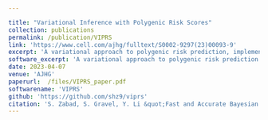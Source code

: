 ```yaml
---

title: "Variational Inference with Polygenic Risk Scores"
collection: publications
permalink: /publication/VIPRS
link: 'https://www.cell.com/ajhg/fulltext/S0002-9297(23)00093-9'
excerpt: 'A variational approach to polygenic risk prediction, implemented as the VIPRS software. '
software_excerpt: 'A variational approach to polygenic risk prediction. '
date: 2023-04-07
venue: 'AJHG'
paperurl:  /files/VIPRS_paper.pdf
softwarename: 'VIPRS'
github: 'https://github.com/shz9/viprs'
citation: 'S. Zabad, S. Gravel, Y. Li &quot;Fast and Accurate Bayesian Polygenic Risk Modeling with Variational Inference.&quot; <i>AJHG</i>. 110, 1 (2023)'
---
```

